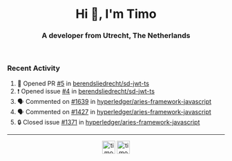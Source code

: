 <h1 align="center">Hi 👋, I'm Timo</h1>
<h3 align="center">A developer from Utrecht, The Netherlands</h3>
<br/>
<!-- https://github.com/rahuldkjain/github-profile-readme-generator --!>

<!--  <p align="left"><img src="https://github-readme-stats.vercel.app/api?username=timoglastra&show_icons=true&count_private=true&" alt="timoglastra" /></p> --!>

<!--
Github language stats
<p align="left"><img src="https://github-readme-stats.vercel.app/api/top-langs/?username=timoglastra&layout=compact" alt="timoglastra" /><p>
-->

<!-- Codestats language stats -->
<!-- <p align="left"><img src="https://codestats-readme.vercel.app/api/top-langs/?username=timoglastra&layout=compact&language_count=12" alt="timoglastra" /><p>    --!>
  
<h3>Recent Activity</h3>

<!--START_SECTION:activity-->
1. 💪 Opened PR [#5](https://github.com/berendsliedrecht/sd-jwt-ts/pull/5) in [berendsliedrecht/sd-jwt-ts](https://github.com/berendsliedrecht/sd-jwt-ts)
2. ❗ Opened issue [#4](https://github.com/berendsliedrecht/sd-jwt-ts/issues/4) in [berendsliedrecht/sd-jwt-ts](https://github.com/berendsliedrecht/sd-jwt-ts)
3. 🗣 Commented on [#1639](https://github.com/hyperledger/aries-framework-javascript/pull/1639#issuecomment-1822001168) in [hyperledger/aries-framework-javascript](https://github.com/hyperledger/aries-framework-javascript)
4. 🗣 Commented on [#1427](https://github.com/hyperledger/aries-framework-javascript/pull/1427#issuecomment-1821994161) in [hyperledger/aries-framework-javascript](https://github.com/hyperledger/aries-framework-javascript)
5. 🔒 Closed issue [#1371](https://github.com/hyperledger/aries-framework-javascript/issues/1371) in [hyperledger/aries-framework-javascript](https://github.com/hyperledger/aries-framework-javascript)
<!--END_SECTION:activity-->

---

<p align="center">
<a href="https://twitter.com/timoglastra" target="blank"><img align="center" src="https://cdn.jsdelivr.net/npm/simple-icons@3.0.1/icons/twitter.svg" alt="timoglastra" height="30" width="30" /></a>
<a href="https://linkedin.com/in/timoglastra" target="blank"><img align="center" src="https://cdn.jsdelivr.net/npm/simple-icons@3.0.1/icons/linkedin.svg" alt="timoglastra" height="30" width="30" /></a>
</p>



